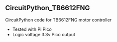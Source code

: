 ## CircuitPython_TB6612FNG
CircuitPython code for TB6612FNG motor controller

* Tested with Pi Pico
* Logic voltage 3.3v Pico output
